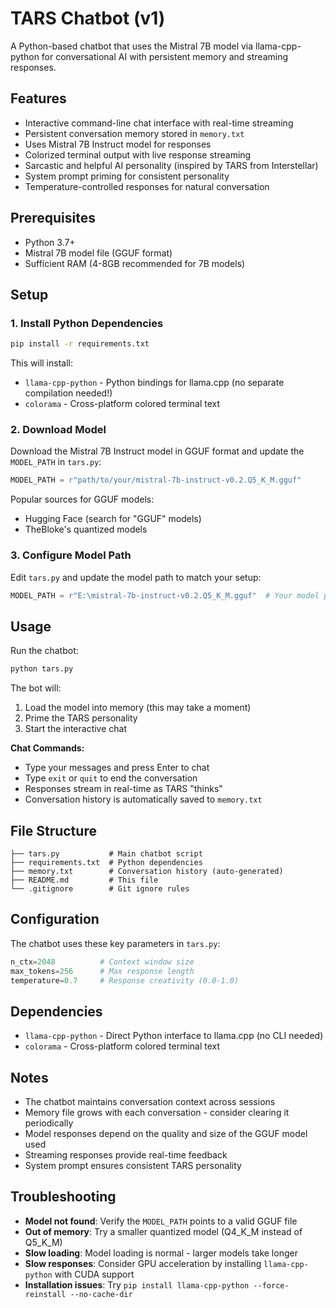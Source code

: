 # TARS Chatbot (v1)

A Python-based chatbot that uses the Mistral 7B model via llama-cpp-python for conversational AI with persistent memory and streaming responses.

## Features

- Interactive command-line chat interface with real-time streaming
- Persistent conversation memory stored in `memory.txt`
- Uses Mistral 7B Instruct model for responses
- Colorized terminal output with live response streaming
- Sarcastic and helpful AI personality (inspired by TARS from Interstellar)
- System prompt priming for consistent personality
- Temperature-controlled responses for natural conversation

## Prerequisites

- Python 3.7+
- Mistral 7B model file (GGUF format)
- Sufficient RAM (4-8GB recommended for 7B models)

## Setup

### 1. Install Python Dependencies

```bash
pip install -r requirements.txt
```

This will install:

- `llama-cpp-python` - Python bindings for llama.cpp (no separate compilation needed!)
- `colorama` - Cross-platform colored terminal text

### 2. Download Model

Download the Mistral 7B Instruct model in GGUF format and update the `MODEL_PATH` in `tars.py`:

```python
MODEL_PATH = r"path/to/your/mistral-7b-instruct-v0.2.Q5_K_M.gguf"
```

Popular sources for GGUF models:

- Hugging Face (search for "GGUF" models)
- TheBloke's quantized models

### 3. Configure Model Path

Edit `tars.py` and update the model path to match your setup:

```python
MODEL_PATH = r"E:\mistral-7b-instruct-v0.2.Q5_K_M.gguf"  # Your model path
```

## Usage

Run the chatbot:

```bash
python tars.py
```

The bot will:

1. Load the model into memory (this may take a moment)
2. Prime the TARS personality
3. Start the interactive chat

**Chat Commands:**

- Type your messages and press Enter to chat
- Type `exit` or `quit` to end the conversation
- Responses stream in real-time as TARS "thinks"
- Conversation history is automatically saved to `memory.txt`

## File Structure

```
├── tars.py           # Main chatbot script
├── requirements.txt  # Python dependencies
├── memory.txt        # Conversation history (auto-generated)
├── README.md         # This file
└── .gitignore        # Git ignore rules
```

## Configuration

The chatbot uses these key parameters in `tars.py`:

```python
n_ctx=2048          # Context window size
max_tokens=256      # Max response length
temperature=0.7     # Response creativity (0.0-1.0)
```

## Dependencies

- `llama-cpp-python` - Direct Python interface to llama.cpp (no CLI needed)
- `colorama` - Cross-platform colored terminal text

## Notes

- The chatbot maintains conversation context across sessions
- Memory file grows with each conversation - consider clearing it periodically
- Model responses depend on the quality and size of the GGUF model used
- Streaming responses provide real-time feedback
- System prompt ensures consistent TARS personality

## Troubleshooting

- **Model not found**: Verify the `MODEL_PATH` points to a valid GGUF file
- **Out of memory**: Try a smaller quantized model (Q4_K_M instead of Q5_K_M)
- **Slow loading**: Model loading is normal - larger models take longer
- **Slow responses**: Consider GPU acceleration by installing `llama-cpp-python` with CUDA support
- **Installation issues**: Try `pip install llama-cpp-python --force-reinstall --no-cache-dir`

  